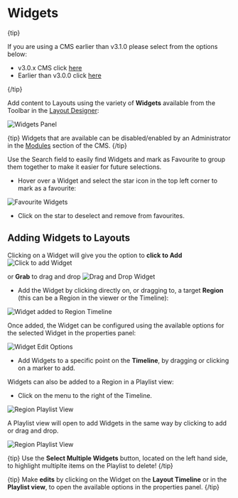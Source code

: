 <!--toc=layouts-->

# Widgets

{tip}

If you are using a CMS earlier than v3.1.0 please select from the options below:

- v3.0.x CMS click [here](layouts_widgets_3.html)
- Earlier than v3.0.0 click [here](layouts_widgets_2,html)

{/tip}

Add content to Layouts using the variety of **Widgets** available from the Toolbar in the [Layout Designer](layouts_designer.html):

![Widgets Panel](img/v3.1_layouts_widgets_panel.png)



{tip}
Widgets that are available can be disabled/enabled by an Administrator in the [Modules](media_modules.html) section of the CMS.
{/tip}

Use the Search field to easily find Widgets and mark as Favourite to group them together to make it easier for future selections.

- Hover over a Widget and select the star icon in the top left corner to mark as a favourite:

![Favourite Widgets](img/v3.1_layouts_widgets_favourite.png)

- Click on the star to deselect and remove from favourites.




## Adding Widgets to Layouts

Clicking on a Widget will give you the option to **click to Add** ![Click to add Widget](img/v3.1_layouts_add_widgets.png)

 or **Grab** to drag and drop ![Drag and Drop Widget](img/v3.1_layouts_drag_widget.png)

- Add the Widget by clicking directly on, or dragging to, a target **Region** (this can be a Region in the viewer or the Timeline):


![Widget added to Region Timeline](img/v3.1_layouts_widget_region_timeline.png)

Once added, the Widget can be configured using the available options for the selected Widget in the properties panel: 

![Widget Edit Options](img/v3.1_layouts_widget_edit_options.png)

- Add Widgets to a specific point on the **Timeline**, by dragging or clicking on a marker to add.


Widgets can also be added to a Region in a Playlist view:

- Click on the menu to the right of the Timeline.

![Region Playlist View](img/v3.1_layouts_menu_playlist_view.png)

A Playlist view will open to add Widgets in the same way by clicking to add or drag and drop.

![Region Playlist View](img/v3.1_layouts_region_playlist_view.png)

{tip}
Use the **Select Multiple Widgets** button, located on the left hand side, to highlight multiplte items on the Playlist to delete!
{/tip}

{tip}
Make **edits** by clicking on the Widget on the **Layout Timeline** or in the **Playlist view**, to open the available options in the properties panel.
{/tip}



